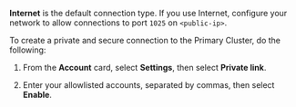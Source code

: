 
**Internet** is the default connection type. If you use Internet, configure your network to allow connections to port `1025` on `<public-ip>`.

To create a private and secure connection to the Primary Cluster, do the following:

1.  From the **Account** card, select **Settings**, then select **Private link**.

1.  Enter your allowlisted accounts, separated by commas, then select **Enable**.


